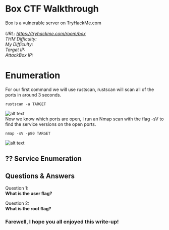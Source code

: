 
# Box CTF Walkthrough

Box is a vulnerable server on TryHackMe.com<br />
<br />
<i>URL: https://tryhackme.com/room/box<br />
THM Difficulty: <br />
My Difficulty: <br />
Target IP: <br />
AttackBox IP: <br />
</i>

# Enumeration

For our first command we will use rustscan, rustscan will scan all of the ports in around 3 seconds.<br />
```shell
rustscan -a TARGET
```
![alt text](https://github.com/JcmniaCS/TryHackMe/blob/main/Box/screenshots/SCREENSHOT1.png?raw=true)<br />
Now we know which ports are open, I run an Nmap scan with the flag -sV to find the service versions on the open ports.<br />
```
nmap -sV -p80 TARGET
```
![alt text](https://github.com/JcmniaCS/TryHackMe/blob/main/Box/screenshots/SCREENSHOT2.png?raw=true)<br />


## ?? Service Enumeration



## Questions & Answers

Question 1:<br />
**What is the user flag?** <br />

Question 2:<br />
**What is the root flag?** <br />

### Farewell, I hope you all enjoyed this write-up!


